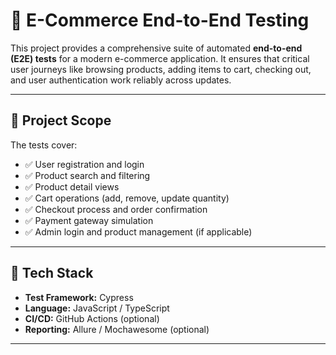 # 🛒 E-Commerce End-to-End Testing

This project provides a comprehensive suite of automated **end-to-end (E2E) tests** for a modern e-commerce application. It ensures that critical user journeys like browsing products, adding items to cart, checking out, and user authentication work reliably across updates.

---

## 📌 Project Scope

The tests cover:

- ✅ User registration and login
- ✅ Product search and filtering
- ✅ Product detail views
- ✅ Cart operations (add, remove, update quantity)
- ✅ Checkout process and order confirmation
- ✅ Payment gateway simulation
- ✅ Admin login and product management (if applicable)

---

## 🧪 Tech Stack

- **Test Framework:** Cypress  
- **Language:** JavaScript / TypeScript  
- **CI/CD:** GitHub Actions (optional)  
- **Reporting:** Allure / Mochawesome (optional)

---

